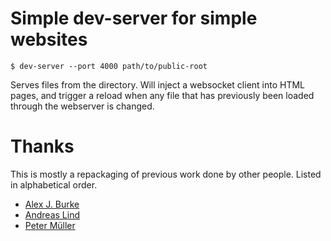 # Simple dev-server for simple websites

```
$ dev-server --port 4000 path/to/public-root
```

Serves files from the directory. Will inject a websocket client into HTML pages,
and trigger a reload when any file that has previously been loaded through the
webserver is changed.

# Thanks

This is mostly a repackaging of previous work done by other people. Listed in
alphabetical order.

- [Alex J. Burke](https://github.com/alexjeffburke)
- [Andreas Lind](https://github.com/papandreou)
- [Peter Müller](https://github.com/munter)
